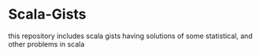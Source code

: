 # Scala-Gists
this repository includes scala gists having solutions of some statistical, and other problems in scala
